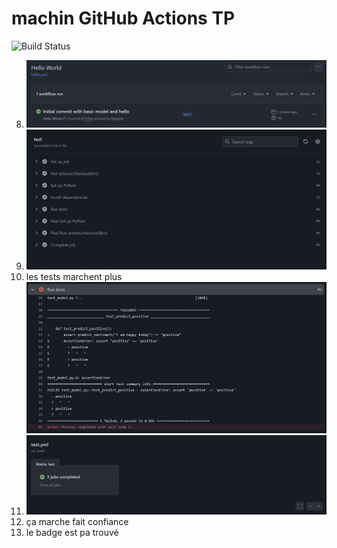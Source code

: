 # machin GitHub Actions TP 
 
![Build Status](https://github.com/ton-username/github-actions-tp1/actions/workflows/badge.yml/badge.svg)

8) ![alt text](image.png)
10) ![alt text](image-2.png)
11) les tests marchent plus ![alt text](image-3.png)
14) ![alt text](image-4.png)
18) ça marche fait confiance
21) le badge est pa trouvé

